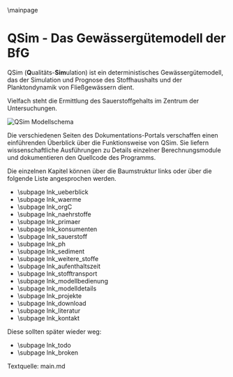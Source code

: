 \mainpage 

<h1>QSim - Das Gewässergütemodell der BfG</h1>

QSim (<strong>Q</strong>ualitäts-<strong>Sim</strong>ulation)
ist ein deterministisches Gewässergütemodell, das der Simulation und Prognose 
des Stoffhaushalts und der Planktondynamik von Fließgewässern dient.

Vielfach steht die Ermittlung des Sauerstoffgehalts im Zentrum der 
Untersuchungen.

![QSim Modellschema](qsim_prozesse.png "")

Die verschiedenen Seiten des Dokumentations-Portals verschaffen 
einen einführenden Überblick über die Funktionsweise von QSim. 
Sie liefern wissenschaftliche Ausführungen zu Details einzelner Berechnungsmodule 
und dokumentieren den Quellcode des Programms.

Die einzelnen Kapitel können über die Baumstruktur links oder über die 
folgende Liste angesprochen werden.
- \subpage lnk_ueberblick
- \subpage lnk_waerme 
- \subpage lnk_orgC
- \subpage lnk_naehrstoffe
- \subpage lnk_primaer
- \subpage lnk_konsumenten
- \subpage lnk_sauerstoff
- \subpage lnk_ph
- \subpage lnk_sediment
- \subpage lnk_weitere_stoffe
- \subpage lnk_aufenthaltszeit
- \subpage lnk_stofftransport
- \subpage lnk_modellbedienung
- \subpage lnk_modelldetails
- \subpage lnk_projekte
- \subpage lnk_download
- \subpage lnk_literatur
- \subpage lnk_kontakt

Diese sollten später wieder weg:
- \subpage lnk_todo
- \subpage lnk_broken


Textquelle: main.md


<!-- aus Datei readme.md -->
